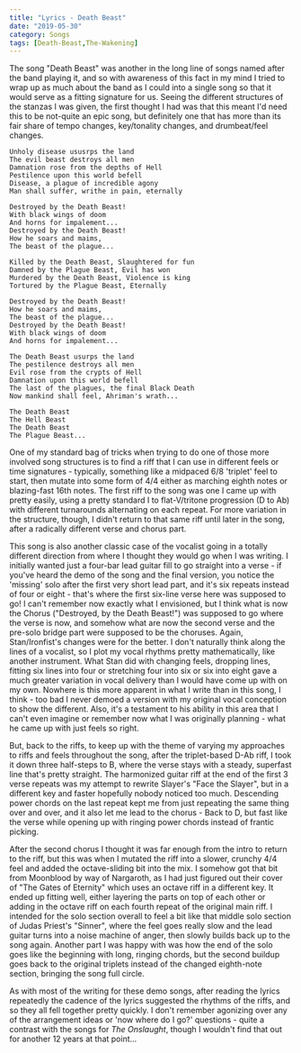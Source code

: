 ```yaml
---
title: "Lyrics - Death Beast"
date: "2019-05-30"
category: Songs
tags: [Death-Beast,The-Wakening]
---
```


The song "Death Beast" was another in the long line of songs named after the band playing it, and so with awareness of this fact in my mind I tried to wrap up as much about the band as I could into a single song so that it would serve as a fitting signature for us. Seeing the different structures of the stanzas I was given, the first thought I had was that this meant I'd need this to be not-quite an epic song, but definitely one that has more than its fair share of tempo changes, key/tonality changes, and drumbeat/feel changes. 

```
Unholy disease ususrps the land
The evil beast destroys all men
Damnation rose from the depths of Hell
Pestilence upon this world befell
Disease, a plague of incredible agony
Man shall suffer, writhe in pain, eternally

Destroyed by the Death Beast!
With black wings of doom
And horns for impalement...
Destroyed by the Death Beast!
How he soars and maims,
The beast of the plague...

Killed by the Death Beast, Slaughtered for fun
Damned by the Plague Beast, Evil has won
Murdered by the Death Beast, Violence is king
Tortured by the Plague Beast, Eternally

Destroyed by the Death Beast!
How he soars and maims,
The beast of the plague...
Destroyed by the Death Beast!
With black wings of doom
And horns for impalement...

The Death Beast usurps the land
The pestilence destroys all men
Evil rose from the crypts of Hell
Damnation upon this world befell
The last of the plagues, the final Black Death
Now mankind shall feel, Ahriman's wrath...

The Death Beast
The Hell Beast
The Death Beast
The Plague Beast...
```

One of my standard bag of tricks when trying to do one of those more involved song structures is to find a riff that I can use in different feels or time signatures - typically, something like a midpaced 6/8 'triplet' feel to start, then mutate into some form of 4/4 either as marching eighth notes or blazing-fast 16th notes. The first riff to the song was one I came up with pretty easily, using a pretty standard I to flat-V/tritone progression (D to Ab) with different turnarounds alternating on each repeat. For more variation in the structure, though, I didn't return to that same riff until later in the song, after a radically different verse and chorus part. 

This song is also another classic case of the vocalist going in a totally different direction from where I thought they would go when I was writing. I initially wanted just a four-bar lead guitar fill to go straight into a verse - if you've heard the demo of the song and the final version, you notice the 'missing' solo after the first very short lead part, and it's six repeats instead of four or eight - that's where the first six-line verse here was supposed to go! I can't remember now exactly what I envisioned, but I think what is now the Chorus ("Destroyed, by the Death Beast!") was supposed to go where the verse is now, and somehow what are now the second verse and the pre-solo bridge part were supposed to be the choruses. Again, Stan/Ironfist's changes were for the better. I don't naturally think along the lines of a vocalist, so I plot my vocal rhythms pretty mathematically, like another instrument. What Stan did with changing feels, dropping lines, fitting six lines into four or stretching four into six or six into eight gave a much greater variation in vocal delivery than I would have come up with on my own. Nowhere is this more apparent in what I write than in this song, I think - too bad I never demoed a version with my original vocal conception to show the different. Also, it's a testament to his ability in this area that I can't even imagine or remember now what I was originally planning - what he came up with just feels so right.

But, back to the riffs, to keep up with the theme of varying my approaches to riffs and feels throughout the song, after the triplet-based D-Ab riff, I took it down three half-steps to B, where the verse stays with a steady, superfast line that's pretty straight. The harmonized guitar riff at the end of the first 3 verse repeats was my attempt to rewrite Slayer's "Face the Slayer", but in a different key and faster hopefully nobody noticed too much. Descending power chords on the last repeat kept me from just repeating the same thing over and over, and it also let me lead to the chorus - Back to D, but fast like the verse while opening up with ringing power chords instead of frantic picking.

After the second chorus I thought it was far enough from the intro to return to the riff, but this was when I mutated the riff into a slower, crunchy 4/4 feel and added the octave-sliding bit into the mix. I somehow got that bit from Moonblood by way of Nargaroth, as I had just figured out their cover of "The Gates of Eternity" which uses an octave riff in a different key. It ended up fitting well, either layering the parts on top of each other or adding in the octave riff on each fourth repeat of the original main riff. I intended for the solo section overall to feel a bit like that middle solo section of Judas Priest's "Sinner", where the feel goes really slow and the lead guitar turns into a noise machine of anger, then slowly builds back up to the song again. Another part I was happy with was how the end of the solo goes like the beginning with long, ringing chords, but the second buildup goes back to the original triplets instead of the changed eighth-note section, bringing the song full circle.

As with most of the writing for these demo songs, after reading the lyrics repeatedly the cadence of the lyrics suggested the rhythms of the riffs, and so they all fell together pretty quickly.  I don't remember agonizing over any of the arrangement ideas or 'now where do I go?' questions - quite a contrast with the songs for *The Onslaught*, though I wouldn't find that out for another 12 years at that point...
